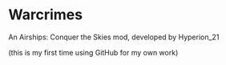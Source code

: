 # Warcrimes
An Airships: Conquer the Skies mod, developed by Hyperion_21

(this is my first time using GitHub for my own work)

